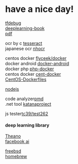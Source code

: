 # have a nice day!
[tfdebug](https://github.com/jaassoon/jaassoon.github.io/blob/master/tensorflow/tf-debug/)  
[deeplearning-book](https://github.com/exacity/deeplearningbook-chinese)  
[pdf](https://github.com/exacity/deeplearningbook-chinese/releases/download/v0.5-beta/dlbook_cn_v0.5-beta.pdf)  

ocr by c [tesseract](https://github.com/tesseract-ocr/tesseract)  
japanese ocr [nhocr](https://github.com/fireae/nhocr) 

centos docker [flyceek/docker](https://github.com/flyceek/docker)  
docker android [docker-android](https://github.com/nekocode/docker-android)  
docker php [php-docker](https://github.com/vkyii/docker)  
centos docker [cent-docker](https://github.com/internavenue/dockerfiles)  
[CentOS-Dockerfiles](https://github.com/CentOS/CentOS-Dockerfiles)

[nodejs](https://github.com/nodejs/node)  

code analyzer[pmd](https://github.com/pmd/pmd)  
.net tool [katanaproject](https://github.com/icyjiang/katanaproject)

js tester[tc39/test262](https://github.com/tc39/test262)  

#### deep learning library
[Theano](https://github.com/Theano/Theano)  
[facebook ai](https://github.com/facebookresearch/ParlAI)  

[freebsd](https://github.com/freebsd/freebsd)  
[homebrew](https://github.com/Homebrew/brew)


